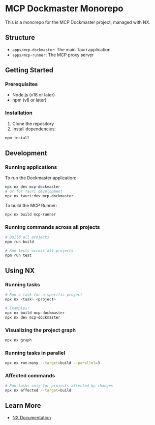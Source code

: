 # MCP Dockmaster Monorepo

This is a monorepo for the MCP Dockmaster project, managed with NX.

## Structure

- `apps/mcp-dockmaster`: The main Tauri application
- `apps/mcp-runner`: The MCP proxy server

## Getting Started

### Prerequisites

- Node.js (v18 or later)
- npm (v8 or later)

### Installation

1. Clone the repository
2. Install dependencies:

```bash
npm install
```

## Development

### Running applications

To run the Dockmaster application:

```bash
npx nx dev mcp-dockmaster
# or for Tauri development
npx nx tauri:dev mcp-dockmaster
```

To build the MCP Runner:

```bash
npx nx build mcp-runner
```

### Running commands across all projects

```bash
# Build all projects
npm run build

# Run tests across all projects
npm run test
```

## Using NX

### Running tasks

```bash
# Run a task for a specific project
npx nx <task> <project>

# Examples:
npx nx build mcp-dockmaster
npx nx dev mcp-dockmaster
```

### Visualizing the project graph

```bash
npx nx graph
```

### Running tasks in parallel

```bash
npx nx run-many --target=build --parallel=3
```

### Affected commands

```bash
# Run tasks only for projects affected by changes
npx nx affected --target=build
```

## Learn More

- [NX Documentation](https://nx.dev) 
